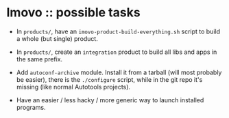 Imovo :: possible tasks
=======================

- In `products/`, have an `imovo-product-build-everything.sh` script to build a
  whole (but single) product.

- In `products/`, create an `integration` product to build all libs and apps in
  the same prefix.

- Add `autoconf-archive` module. Install it from a tarball (will most probably
  be easier), there is the `./configure` script, while in the git repo it's
  missing (like normal Autotools projects).

- Have an easier / less hacky / more generic way to launch installed programs.
